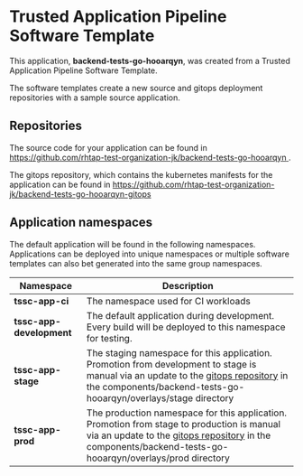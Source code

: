 # Trusted Application Pipeline Software Template

This application, **backend-tests-go-hooarqyn**, was created from a Trusted Application Pipeline Software Template.

The software templates create a new source and gitops deployment repositories with a sample source application. 

## Repositories

The source code for your application can be found in [https://github.com/rhtap-test-organization-jk/backend-tests-go-hooarqyn ](https://github.com/rhtap-test-organization-jk/backend-tests-go-hooarqyn ).
 
The gitops repository, which contains the kubernetes manifests for the application can be found in 
[https://github.com/rhtap-test-organization-jk/backend-tests-go-hooarqyn-gitops ](https://github.com/rhtap-test-organization-jk/backend-tests-go-hooarqyn-gitops ) 

## Application namespaces 

The default application will be found in the following namespaces. Applications can be deployed into unique namespaces or multiple software templates can also bet generated into the same group namespaces.  

|  Namespace   |  Description   |  
| -------- | -------- |
| **tssc-app-ci** | The namespace used for CI workloads |
| **tssc-app-development** | The default application during development. Every build will be deployed to this namespace for testing. |
| **tssc-app-stage** | The staging namespace for this application. Promotion from development to stage is manual via an update to the [gitops repository](https://github.com/rhtap-test-organization-jk/backend-tests-go-hooarqyn-gitops ) in the components/backend-tests-go-hooarqyn/overlays/stage directory |
| **tssc-app-prod** | The production namespace for this application. Promotion from stage to production is manual via an update to the [gitops repository](https://github.com/rhtap-test-organization-jk/backend-tests-go-hooarqyn-gitops ) in the components/backend-tests-go-hooarqyn/overlays/prod directory |
